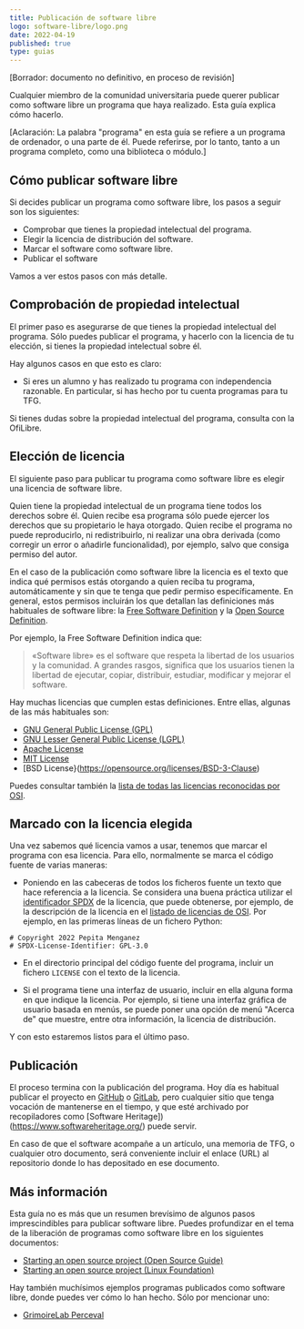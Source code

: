 ```yaml
---
title: Publicación de software libre
logo: software-libre/logo.png
date: 2022-04-19
published: true
type: guias
---
```


[Borrador: documento no definitivo, en proceso de revisión]

Cualquier miembro de la comunidad universitaria puede querer publicar
como software libre un programa que haya realizado. Esta guía explica
cómo hacerlo.

[Aclaración: La palabra "programa" en esta guía se refiere a un programa
de ordenador, o una parte de él. Puede referirse, por lo tanto, tanto
a un programa completo, como una biblioteca o módulo.]

## Cómo publicar software libre

Si decides publicar un programa como software libre, los pasos a seguir
son los siguientes:

* Comprobar que tienes la propiedad intelectual del programa.
* Elegir la licencia de distribución del software.
* Marcar el software como software libre.
* Publicar el software

Vamos a ver estos pasos con más detalle.

## Comprobación de propiedad intelectual

El primer paso es asegurarse de que tienes la propiedad intelectual
del programa. Sólo puedes publicar el programa, y hacerlo con la
licencia de tu elección, si tienes la propiedad intelectual sobre él.

Hay algunos casos en que esto es claro:

* Si eres un alumno y has realizado tu programa con independencia
razonable. En particular, si has hecho por tu cuenta programas para
tu TFG.

Si tienes dudas sobre la propiedad intelectual del programa, consulta
con la OfiLibre.

## Elección de licencia

El siguiente paso para publicar tu programa como software libre
es elegir una licencia de software libre.

Quien tiene la propiedad intelectual de un programa tiene
todos los derechos sobre él. Quien recibe
esa programa sólo puede ejercer los derechos que su propietario
le haya otorgado. Quien recibe el programa
no puede reproducirlo, ni redistribuirlo,
ni realizar una obra derivada
(como corregir un error o añadirle funcionalidad), por ejemplo,
salvo que consiga permiso del autor.

En el caso de la publicación como software libre
la licencia es el texto que indica qué permisos estás
otorgando a quien reciba tu programa, automáticamente
y sin que te tenga que pedir permiso específicamente.
En general, estos permisos incluirán los que detallan
las definiciones más habituales de software libre:
la [Free Software Definition](https://www.gnu.org/philosophy/free-sw.en.html#fs-definition) y la [Open Source Definition](https://opensource.org/osd).

Por ejemplo, la Free Software Definition indica que:

> «Software libre» es el software que respeta la libertad
> de los usuarios y la comunidad. A grandes rasgos, significa
> que los usuarios tienen la libertad de ejecutar, copiar,
> distribuir, estudiar, modificar y mejorar el software.

Hay muchas licencias que cumplen estas definiciones. Entre ellas,
algunas de las más habituales son:

* [GNU General Public License (GPL)](https://opensource.org/licenses/GPL-3.0)
* [GNU Lesser General Public License (LGPL)](https://opensource.org/licenses/LGPL-3.0)
* [Apache License](https://opensource.org/licenses/Apache-2.0)
* [MIT License](https://opensource.org/licenses/MIT)
* [BSD License}(https://opensource.org/licenses/BSD-3-Clause)

Puedes consultar también la [lista de todas las licencias reconocidas por OSI](https://opensource.org/licenses/category).

## Marcado con la licencia elegida

Una vez sabemos qué licencia vamos a usar, tenemos que marcar
el programa con esa licencia. Para ello, normalmente se marca el
código fuente de varias maneras:

* Poniendo en las cabeceras de todos los ficheros fuente un texto que hace referencia a la licencia. Se considera una buena práctica utilizar el [identificador SPDX](https://spdx.dev/ids/) de la licencia, que puede obtenerse, por ejemplo, de la descripción de la licencia en el [listado de licencias de OSI](https://opensource.org/licenses/category). Por ejemplo, en las primeras líneas de un fichero Python:

```
# Copyright 2022 Pepita Menganez
# SPDX-License-Identifier: GPL-3.0
```

* En el directorio principal del código fuente del programa, incluir un fichero `LICENSE` con el texto de la licencia.

* Si el programa tiene una interfaz de usuario, incluir en ella alguna forma en que indique la licencia. Por ejemplo, si tiene una interfaz gráfica de usuario basada en menús, se puede poner una opción de menú "Acerca de" que muestre, entre otra información, la licencia de distribución.


Y con esto estaremos listos para el último paso.

## Publicación

El proceso termina con la publicación del programa. Hoy día
es habitual publicar el proyecto en [GitHub](https://github.com) o
[GitLab](https://gitlab.com), pero cualquier sitio que tenga
vocación de mantenerse en el tiempo, y que esté archivado por
recopiladores como [Software Heritage])(https://www.softwareheritage.org/)
puede servir.

En caso de que el software acompañe a un artículo, una memoria de TFG,
o cualquier otro documento, será conveniente incluir el enlace (URL)
al repositorio donde lo has depositado en ese documento.

## Más información

Esta guía no es más que un resumen brevísimo de algunos pasos imprescindibles para publicar software libre. Puedes profundizar en el tema de la liberación de programas como software libre en los siguientes documentos:

* [Starting an open source project (Open Source Guide)](https://opensource.guide/starting-a-project/)
* [Starting an open source project (Linux Foundation)](https://www.linuxfoundation.org/tools/starting-an-open-source-project/#where)

Hay también muchísimos ejemplos programas publicados como software libre, donde puedes ver cómo lo han hecho. Sólo por mencionar uno:

* [GrimoireLab Perceval](https://github.com/chaoss/grimoirelab-perceval)



